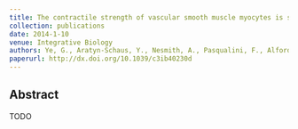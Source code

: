 ```yaml
---
title: The contractile strength of vascular smooth muscle myocytes is shape dependent
collection: publications
date: 2014-1-10
venue: Integrative Biology
authors: Ye, G., Aratyn-Schaus, Y., Nesmith, A., Pasqualini, F., Alford, P., Parker, K.
paperurl: http://dx.doi.org/10.1039/c3ib40230d
---
```

<h2> Abstract </h2>
TODO
<p align= "justify">